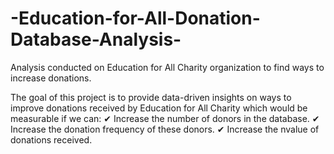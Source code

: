 # -Education-for-All-Donation-Database-Analysis-
Analysis conducted on Education for All Charity organization to find ways to increase donations.

The goal of this project is to provide data-driven insights on ways to improve donations received by Education for All Charity which would be measurable if we can:
✔ Increase the number of donors in the database.
✔ Increase the donation frequency of these donors.
✔ Increase the nvalue of donations received.
